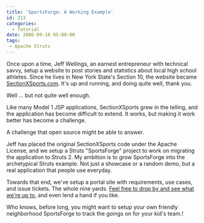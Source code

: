 ```yaml
---
title: 'SportsForge: A Working Example'
id: 213
categories:
  - Tutorial
date: 2006-09-16 05:00:00
tags:
 - Apache Struts
---
```


Once upon a time, Jeff Wellings, an earnest entrepreneur with technical savvy, setup a website to post stories and statistics about local high school athletes. Since he lives in New York State's Section 10, the website became [SectionXSports.com](http://www.sectionxsports.com/). It's up and running, and doing quite well, thank you.

Well ... but not quite well enough.

Like many Model 1 JSP applications, SectionXSports grew in the telling, and the application has become difficult to extend. It works, but making it work better has become a challenge.

A challenge that open source might be able to answer.

Jeff has placed the original SectionXSports code under the Apache License, and we setup a Struts "SportsForge" project to work on migrating the application to Struts 2\. My ambition is to grow SportsForge into the archetypical Struts example. Not just a showcase or a random demo, but a real application that people use everyday.

Towards that end, we've setup a portal site with requirements, use cases, and issue tickets. The whole nine yards. [Feel free to drop by and see what we're up to](http://opensource.atlassian.com/confluence/oss/display/sportsforge/Home), and even lend a hand if you like.

Who knows, before long, you might want to setup your own friendly neighborhood SportsForge to track the goings on for your kid's team.!